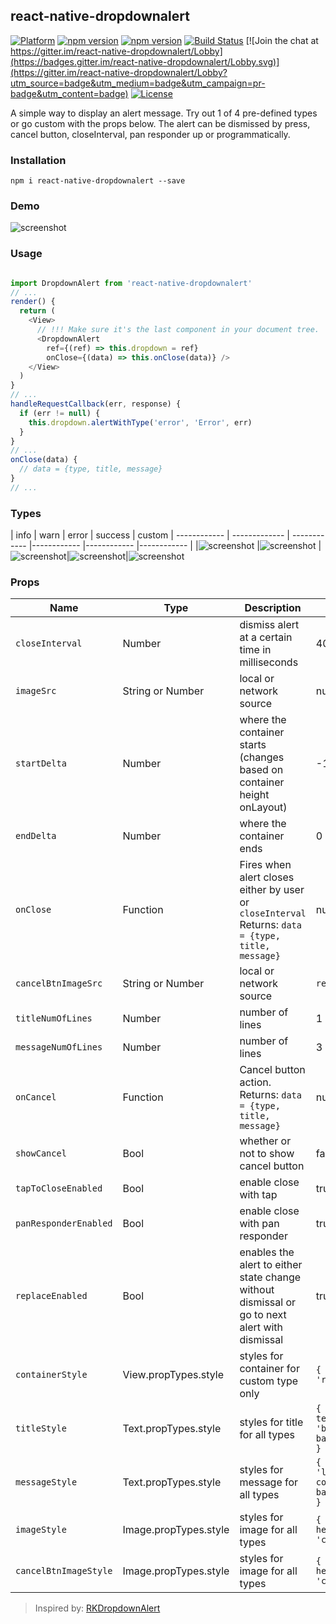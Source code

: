 ## react-native-dropdownalert

[![Platform](https://img.shields.io/badge/platform-react--native-lightgrey.svg)](http://facebook.github.io/react-native/)
[![npm version](http://img.shields.io/npm/v/react-native-dropdownalert.svg)](https://www.npmjs.com/package/react-native-dropdownalert)
[![npm version](http://img.shields.io/npm/dm/react-native-dropdownalert.svg)](https://www.npmjs.com/package/react-native-dropdownalert)
[![Build Status](https://travis-ci.org/devBrian/react-native-dropdownalert.svg?branch=master)](https://travis-ci.org/devBrian/react-native-dropdownalert)
[![Join the chat at https://gitter.im/react-native-dropdownalert/Lobby](https://badges.gitter.im/react-native-dropdownalert/Lobby.svg)](https://gitter.im/react-native-dropdownalert/Lobby?utm_source=badge&utm_medium=badge&utm_campaign=pr-badge&utm_content=badge)
[![License](https://img.shields.io/badge/license-MIT-blue.svg)](https://raw.github.com/devBrian/react-native-dropdownalert/master/LICENSE)

A simple way to display an alert message. Try out 1 of 4 pre-defined types or go custom with the props below. The alert can be dismissed by press, cancel button, closeInterval, pan responder up or programmatically.

### Installation
```
npm i react-native-dropdownalert --save
```

### Demo
![screenshot](https://raw.github.com/devBrian/react-native-dropdownalert/master/screenshots/demo.gif)

### Usage
```javascript

import DropdownAlert from 'react-native-dropdownalert'
// ...
render() {
  return (
    <View>
      // !!! Make sure it's the last component in your document tree.
      <DropdownAlert
        ref={(ref) => this.dropdown = ref}
        onClose={(data) => this.onClose(data)} />
    </View>
  )
}
// ...
handleRequestCallback(err, response) {
  if (err != null) {
    this.dropdown.alertWithType('error', 'Error', err)
  }
}
// ...
onClose(data) {
  // data = {type, title, message}
}
// ...
```

### Types

| info | warn | error | success | custom
| ------------ | ------------- | ------------ |------------ |------------ |------------ |
|![screenshot](https://raw.github.com/devBrian/react-native-dropdownalert/master/screenshots/info.png) |![screenshot](https://raw.github.com/devBrian/react-native-dropdownalert/master/screenshots/warning.png) |![screenshot](https://raw.github.com/devBrian/react-native-dropdownalert/master/screenshots/error.png)|![screenshot](https://raw.github.com/devBrian/react-native-dropdownalert/master/screenshots/success.png)|![screenshot](https://raw.github.com/devBrian/react-native-dropdownalert/master/screenshots/custom.png)

### Props
| Name | Type | Description | Default
| ---- | ---- | ------------ | --------- |
| ```closeInterval``` | Number  | dismiss alert at a certain time in milliseconds | 4000
| ```imageSrc``` | String or Number  | local or network source | null
| ```startDelta``` | Number  | where the container starts (changes based on container height onLayout) | -100
| ```endDelta``` | Number  | where the container ends | 0
| ```onClose``` | Function  | Fires when alert closes either by user or  ```closeInterval``` Returns: ```data = {type, title, message}```  | null
| ```cancelBtnImageSrc``` | String or Number | local or network source | ```require('./assets/cancel.png')``` |
| ```titleNumOfLines``` | Number  | number of lines | 1
| ```messageNumOfLines``` | Number  | number of lines | 3
| ```onCancel``` | Function  | Cancel button action. Returns: ```data = {type, title, message}``` | null
| ```showCancel``` | Bool  | whether or not to show cancel button | false
| ```tapToCloseEnabled``` | Bool  | enable close with tap | true
| ```panResponderEnabled``` | Bool  | enable close with pan responder | true
| ```replaceEnabled``` | Bool  | enables the alert to either state change without dismissal or go to next alert with dismissal | true
| ```containerStyle``` | View.propTypes.style  | styles for container for custom type only | ```{ padding: 16, flexDirection: 'row' }```
| ```titleStyle``` | Text.propTypes.style  | styles for title for all types | ```{       fontSize: 16, textAlign: 'left', fontWeight: 'bold', color: 'white', backgroundColor: 'transparent' }```
| ```messageStyle``` | Text.propTypes.style  | styles for message for all types | ```{ fontSize: 14, textAlign: 'left', fontWeight: 'bold', color: 'white', backgroundColor: 'transparent' }```
| ```imageStyle``` | Image.propTypes.style  | styles for image for all types | ```{    padding: 8, width: 36, height: 36, alignSelf: 'center' }```
| ```cancelBtnImageStyle``` | Image.propTypes.style  | styles for image for all types | ```{    padding: 8, width: 36, height: 36, alignSelf: 'center' }```


> Inspired by: [RKDropdownAlert](https://github.com/cwRichardKim/RKDropdownAlert)
